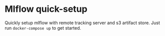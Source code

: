 # Mlflow quick-setup

Quickly setup mlflow with remote tracking server and s3 artifact store. Just run `docker-compose up` to get started.
